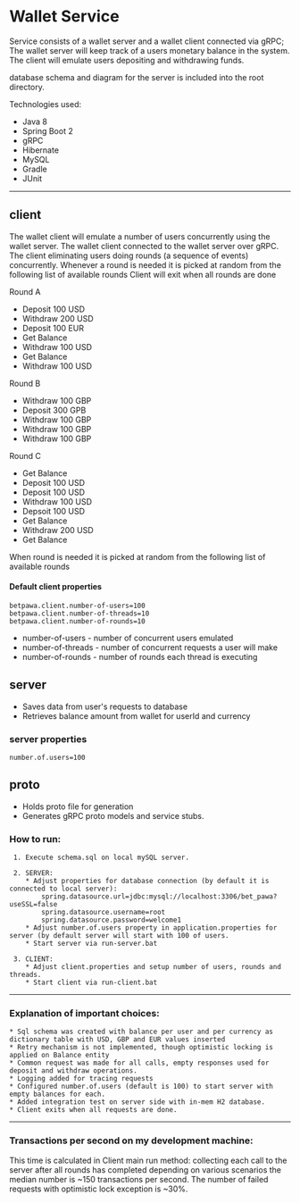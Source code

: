  

# Wallet Service


Service consists of a wallet server and a wallet client connected via gRPC; 
The wallet server will keep track of a users monetary balance in the system. 
The client will emulate users depositing and withdrawing funds.

database schema and diagram for the server is included into the root directory.

Technologies used:

*  Java 8
*  Spring Boot 2
*  gRPC
*  Hibernate
*  MySQL
*  Gradle
*  JUnit


---

## client

The wallet client will emulate a number of users concurrently using the wallet server. 
The wallet client connected to the wallet server over gRPC. 
The client eliminating users doing rounds (a sequence of events) concurrently. Whenever a round is needed it is picked at random from the following list of available rounds
Client will exit when all rounds are done

Round A
* Deposit 100 USD
* Withdraw 200 USD
* Deposit 100 EUR
* Get Balance
* Withdraw 100 USD
* Get Balance
* Withdraw 100 USD

Round B
* Withdraw 100 GBP
* Deposit 300 GPB
* Withdraw 100 GBP
* Withdraw 100 GBP
* Withdraw 100 GBP

Round C
* Get Balance
* Deposit 100 USD
* Deposit 100 USD
* Withdraw 100 USD
* Depsoit 100 USD
* Get Balance
* Withdraw 200 USD
* Get Balance

When round is needed it is picked at random from the following list of available rounds

#### Default client properties

```
betpawa.client.number-of-users=100
betpawa.client.number-of-threads=10
betpawa.client.number-of-rounds=10
```
* number-of-users - number of concurrent users emulated
* number-of-threads - number of concurrent requests a user will make
* number-of-rounds - number of rounds each thread is executing

  
## server

*  Saves data from user's requests to database
*  Retrieves balance amount from wallet for userId and currency

### server properties
```
number.of.users=100
```

## proto
    
*  Holds proto file for generation    
*  Generates gRPC proto models and service stubs. 

### How to run:
     1. Execute schema.sql on local mySQL server.
      
     2. SERVER:
        * Adjust properties for database connection (by default it is connected to local server):
            spring.datasource.url=jdbc:mysql://localhost:3306/bet_pawa?useSSL=false
            spring.datasource.username=root
            spring.datasource.password=welcome1
        * Adjust number.of.users property in application.properties for server (by default server will start with 100 of users.
        * Start server via run-server.bat
     
     3. CLIENT: 
        * Adjust client.properties and setup number of users, rounds and threads.
        * Start client via run-client.bat
---

### Explanation of important choices:
    * Sql schema was created with balance per user and per currency as dictionary table with USD, GBP and EUR values inserted
    * Retry mechanism is not implemented, though optimistic locking is applied on Balance entity
    * Common request was made for all calls, empty responses used for deposit and withdraw operations.
    * Logging added for tracing requests
    * Configured number.of.users (default is 100) to start server with empty balances for each.
    * Added integration test on server side with in-mem H2 database.
    * Client exits when all requests are done.
---

### Transactions per second on my development machine:

This time is calculated in Client main run method: collecting each call to the server  after all rounds has completed depending on various scenarios the median number is ~150 transactions per second.
The number of failed requests with optimistic lock exception is ~30%.
